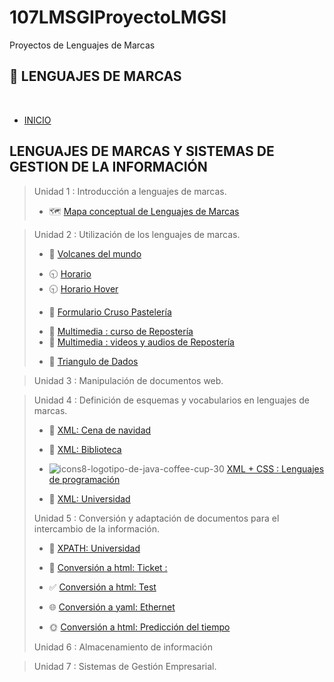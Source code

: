 # 107LMSGIProyectoLMGSI
Proyectos de Lenguajes de Marcas
 <th><h2>📗 LENGUAJES DE MARCAS</h2></th><br>
  <nav><!-- Menu de navegacion-->
          <ul><!-- La lista de enlaces-->
            <li ><a class="subrayado" href="https://daw107.ieslossauces.es/107LMSGIProyectoLMGSI/index.html">INICIO</a></li> <!-- li etiqueta para las lineas de un lista-->
          </ul>
      </nav>

  ## LENGUAJES DE MARCAS Y SISTEMAS DE GESTION DE LA INFORMACIÓN
> Unidad 1 : Introducción a lenguajes de marcas.
>
>- 🗺️ [Mapa conceptual de Lenguajes de Marcas](https://daw107.ieslossauces.es/107LMSGIProyectoLMGSI/ud1/docs/MapaIntroLenguajesdemarcado-V%C3%A9roniqueGru%C3%A9.pdf)

> Unidad 2 : Utilización de los lenguajes de marcas.
>>
>- 🗻 [Volcanes del mundo](https://daw107.ieslossauces.es/107LMSGIProyectoLMGSI/ud2/01/index.html)
>>
>- 🕤 [Horario](https://daw107.ieslossauces.es/107LMSGIProyectoLMGSI/ud2/02/index.html)
>- 🕤 [Horario Hover](https://daw107.ieslossauces.es/107LMSGIProyectoLMGSI/ud2/02.02/index.html)
>>
>- 🧁 [Formulario Cruso Pastelería](https://daw107.ieslossauces.es/107LMSGIProyectoLMGSI/ud2/03/index.html)
>>
>- 🧁 [Multimedia : curso de Repostería](https://daw107.ieslossauces.es/107LMSGIProyectoLMGSI/ud2/04/index.html)
>- 🧁 [Multimedia : videos y audios de Repostería](https://daw107.ieslossauces.es/107LMSGIProyectoLMGSI/ud2/04/index.html)
>>
>- 🎲 [Triangulo de Dados](https://daw107.ieslossauces.es/107LMSGIProyectoLMGSI/ud2/05/index.html)

> Unidad 3 : Manipulación de documentos web.

>
> Unidad 4 : Definición de esquemas y vocabularios en lenguajes de marcas.
>
>- 🎄 [XML: Cena de navidad](https://daw107.ieslossauces.es/107LMSGIProyectoLMGSI/ud4/01/01.xml)
>>
>- 📘 [XML: Biblioteca](https://daw107.ieslossauces.es/107LMSGIProyectoLMGSI/ud4/02/02.xml)
>>
>- ![icons8-logotipo-de-java-coffee-cup-30](https://github.com/user-attachments/assets/8669a6d0-bee6-4444-a46d-308cb5b02a92)
[XML + CSS : Lenguajes de programación](https://daw107.ieslossauces.es/107LMSGIProyectoLMGSI/ud4/03/03.xml)
>>
>- 📘 [XML: Universidad](https://daw107.ieslossauces.es/107LMSGIProyectoLMGSI/ud4/04.02/04.02.xml)
>>
> Unidad 5 : Conversión y adaptación de documentos para el intercambio de la información.
>>
>- 📘 [XPATH: Universidad](https://daw107.ieslossauces.es/107LMSGIProyectoLMGSI/ud5/01/01.md)
>>
>- 🎫 [Conversión a html: Ticket :](https://daw107.ieslossauces.es/107LMSGIProyectoLMGSI/ud5/03/target/index.html)
>>
>- ✅ [Conversión a html: Test](https://daw107.ieslossauces.es/107LMSGIProyectoLMGSI/ud5/04/target/index.html)
>>
>- 🌐 [Conversión a yaml: Ethernet](https://daw107.ieslossauces.es/107LMSGIProyectoLMGSI/ud5/06/target/index.yaml)
>>
>- 🌞 [Conversión a html: Predicción del tiempo](https://daw107.ieslossauces.es/107LMSGIProyectoLMGSI/ud5/07/target/index.html)
>
> Unidad 6 : Almacenamiento de información

>
> Unidad 7 : Sistemas de Gestión Empresarial.
